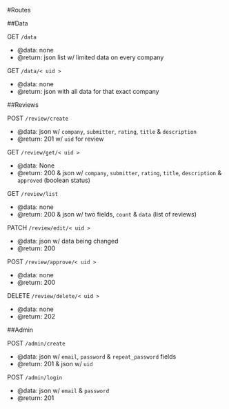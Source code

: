 
#Routes


##Data

GET `/data`

- @data: none
- @return: json list w/ limited data on every company

GET `/data/< uid >`

- @data: none
- @return: json with all data for that exact company


##Reviews

POST `/review/create`

- @data: json w/ `company`, `submitter`, `rating`, `title` & `description`
- @return: 201 w/ `uid` for review

GET `/review/get/< uid >`

- @data: None
- @return: 200 & json w/ `company`, `submitter`, `rating`, `title`, `description` & `approved` (boolean status)

GET  `/review/list`

- @data: none
- @return: 200 & json w/ two fields, `count` & `data` (list of reviews)

PATCH `/review/edit/< uid >`

- @data: json w/ data being changed
- @return: 200

POST `/review/approve/< uid >`

- @data: none
- @return: 200

DELETE `/review/delete/< uid >`

- @data: none
- @return: 202


##Admin

POST `/admin/create`

- @data: json w/ `email`, `password` & `repeat_password` fields
- @return: 201 & json w/ `uid`

POST `/admin/login`

- @data: json w/ `email` & `password`
- @return: 201




